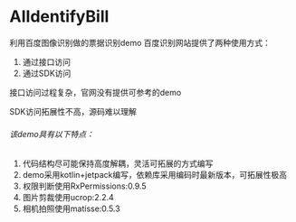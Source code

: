 # AIIdentifyBill
利用百度图像识别做的票据识别demo
百度识别网站提供了两种使用方式：
1. 通过接口访问
2. 通过SDK访问

接口访问过程复杂，官网没有提供可参考的demo

SDK访问拓展性不高，源码难以理解

###### 该demo具有以下特点：
1. 代码结构尽可能保持高度解耦，灵活可拓展的方式编写
1. demo采用kotlin+jetpack编写，依赖库采用编码时最新版本，可拓展性极高
2. 权限判断使用RxPermissions:0.9.5
3. 图片剪裁使用ucrop:2.2.4
4. 相机拍照使用matisse:0.5.3
